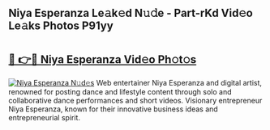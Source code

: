 ## Niya Esperanza Le𝚊k𝚎d N𝚞𝚍e - Part-rKd Vid𝚎o Le𝚊ks Photos P91yy

# <h2><a href="http://fbd7b16.evod.top/?m=Niya+Esperanza">🔗 👉🔴 Niya Esperanza Vid𝚎o Ph𝚘t𝚘s</a></h2>

[![Niya Esperanza N𝚞d𝚎s](https://i.imgur.com/8V9OHl7.gif)](http://fbd7b16.evod.top/?m=Niya+Esperanza)
Web entertainer Niya Esperanza and digital artist, renowned for posting dance and lifestyle content through solo and collaborative dance performances and short videos. Visionary entrepreneur Niya Esperanza, known for their innovative business ideas and entrepreneurial spirit. 
